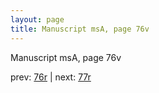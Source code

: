 ```yaml
---
layout: page
title: Manuscript msA, page 76v
---
```


Manuscript msA, page 76v

prev:  [76r](../76r) | next:  [77r](../77r)